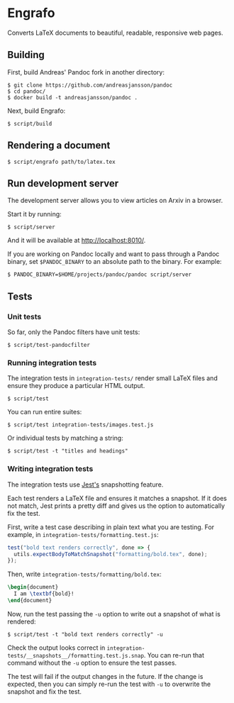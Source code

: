 # Engrafo

Converts LaTeX documents to beautiful, readable, responsive web pages.

## Building

First, build Andreas' Pandoc fork in another directory:

    $ git clone https://github.com/andreasjansson/pandoc
    $ cd pandoc/
    $ docker build -t andreasjansson/pandoc .

Next, build Engrafo:

    $ script/build

## Rendering a document

    $ script/engrafo path/to/latex.tex

## Run development server

The development server allows you to view articles on Arxiv in a browser.

Start it by running:

    $ script/server

And it will be available at [http://localhost:8010/](http://localhost:8010/).

If you are working on Pandoc locally and want to pass through a Pandoc binary, set `$PANDOC_BINARY` to an absolute path to the binary. For example:

    $ PANDOC_BINARY=$HOME/projects/pandoc/pandoc script/server

## Tests

### Unit tests

So far, only the Pandoc filters have unit tests:

    $ script/test-pandocfilter

### Running integration tests

The integration tests in `integration-tests/` render small LaTeX files and ensure they produce a particular HTML output.

    $ script/test

You can run entire suites:

    $ script/test integration-tests/images.test.js

Or individual tests by matching a string:

    $ script/test -t "titles and headings"

### Writing integration tests

The integration tests use [Jest's](http://facebook.github.io/jest/) snapshotting feature.

Each test renders a LaTeX file and ensures it matches a snapshot. If it does not match, Jest prints a pretty diff and gives us the option to automatically fix the test.

First, write a test case describing in plain text what you are testing. For example, in `integration-tests/formatting.test.js`:

```javascript
test("bold text renders correctly", done => {
  utils.expectBodyToMatchSnapshot("formatting/bold.tex", done);
});
```

Then, write `integration-tests/formatting/bold.tex`:

```latex
\begin{document}
  I am \textbf{bold}!
\end{document}
```

Now, run the test passing the `-u` option to write out a snapshot of what is rendered:

    $ script/test -t "bold text renders correctly" -u

Check the output looks correct in `integration-tests/__snapshots__/formatting.test.js.snap`. You can re-run that command without the `-u` option to ensure the test passes.

The test will fail if the output changes in the future. If the change is expected, then you can simply re-run the test with `-u` to overwrite the snapshot and fix the test.
